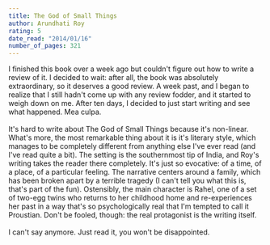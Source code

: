```yaml
---
title: The God of Small Things
author: Arundhati Roy
rating: 5
date_read: "2014/01/16"
number_of_pages: 321
---
```


I finished this book over a week ago but couldn't figure out how to write a review of it. I decided to wait: after all, the book was absolutely extraordinary, so it deserves a good review. A week past, and I began to realize that I still hadn't come up with any review fodder, and it started to weigh down on me. After ten days, I decided to just start writing and see what happened. Mea culpa.<br/><br/>It's hard to write about The God of Small Things because it's non-linear. What's more, the most remarkable thing about it is it's literary style, which manages to be completely different from anything else I've ever read (and I've read quite a bit). The setting is the southernmost tip of India, and Roy's writing takes the reader there completely. It's just so evocative: of a time, of a place, of a particular feeling. The narrative centers around a family, which has been broken apart by a terrible tragedy (I can't tell you what this is, that's part of the fun). Ostensibly, the main character is Rahel, one of a set of two-egg twins who returns to her childhood home and re-experiences her past in a way that's so psychologically real that I'm tempted to call it Proustian. Don't be fooled, though: the real protagonist is the writing itself.<br/><br/>I can't say anymore. Just read it, you won't be disappointed.